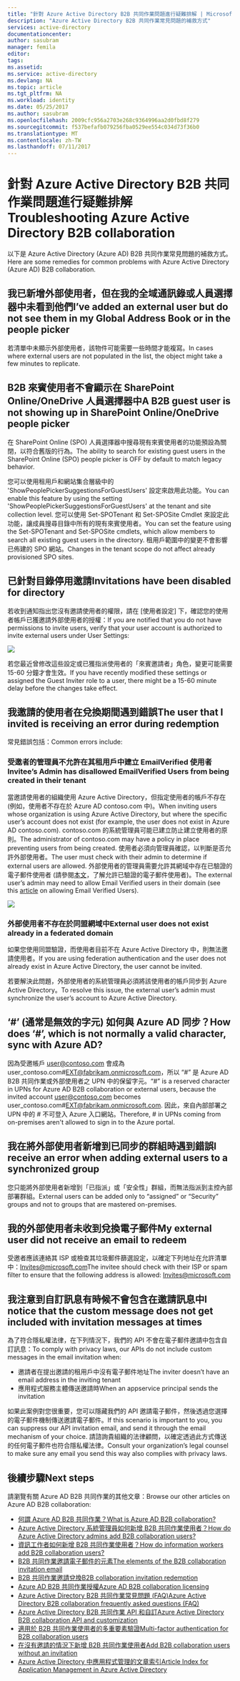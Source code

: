 ```yaml
---
title: "針對 Azure Active Directory B2B 共同作業問題進行疑難排解 | Microsoft Docs"
description: "Azure Active Directory B2B 共同作業常見問題的補救方式"
services: active-directory
documentationcenter: 
author: sasubram
manager: femila
editor: 
tags: 
ms.assetid: 
ms.service: active-directory
ms.devlang: NA
ms.topic: article
ms.tgt_pltfrm: NA
ms.workload: identity
ms.date: 05/25/2017
ms.author: sasubram
ms.openlocfilehash: 2009cfc956a2703e268c9364996aa2d0fbd8f279
ms.sourcegitcommit: f537befafb079256fba0529ee554c034d73f36b0
ms.translationtype: MT
ms.contentlocale: zh-TW
ms.lasthandoff: 07/11/2017
---
```

# <a name="troubleshooting-azure-active-directory-b2b-collaboration"></a><span data-ttu-id="8ea5f-103">針對 Azure Active Directory B2B 共同作業問題進行疑難排解</span><span class="sxs-lookup"><span data-stu-id="8ea5f-103">Troubleshooting Azure Active Directory B2B collaboration</span></span>

<span data-ttu-id="8ea5f-104">以下是 Azure Active Directory (Azure AD) B2B 共同作業常見問題的補救方式。</span><span class="sxs-lookup"><span data-stu-id="8ea5f-104">Here are some remedies for common problems with Azure Active Directory (Azure AD) B2B collaboration.</span></span>


## <a name="ive-added-an-external-user-but-do-not-see-them-in-my-global-address-book-or-in-the-people-picker"></a><span data-ttu-id="8ea5f-105">我已新增外部使用者，但在我的全域通訊錄或人員選擇器中未看到他們</span><span class="sxs-lookup"><span data-stu-id="8ea5f-105">I’ve added an external user but do not see them in my Global Address Book or in the people picker</span></span>

<span data-ttu-id="8ea5f-106">若清單中未顯示外部使用者，該物件可能需要一些時間才能複寫。</span><span class="sxs-lookup"><span data-stu-id="8ea5f-106">In cases where external users are not populated in the list, the object might take a few minutes to replicate.</span></span>

## <a name="a-b2b-guest-user-is-not-showing-up-in-sharepoint-onlineonedrive-people-picker"></a><span data-ttu-id="8ea5f-107">B2B 來賓使用者不會顯示在 SharePoint Online/OneDrive 人員選擇器中</span><span class="sxs-lookup"><span data-stu-id="8ea5f-107">A B2B guest user is not showing up in SharePoint Online/OneDrive people picker</span></span> 
 
<span data-ttu-id="8ea5f-108">在 SharePoint Online (SPO) 人員選擇器中搜尋現有來賓使用者的功能預設為關閉，以符合舊版的行為。</span><span class="sxs-lookup"><span data-stu-id="8ea5f-108">The ability to search for existing guest users in the SharePoint Online (SPO) people picker is OFF by default to match legacy behavior.</span></span>

<span data-ttu-id="8ea5f-109">您可以使用租用戶和網站集合層級中的 'ShowPeoplePickerSuggestionsForGuestUsers' 設定來啟用此功能。</span><span class="sxs-lookup"><span data-stu-id="8ea5f-109">You can enable this feature by using the setting 'ShowPeoplePickerSuggestionsForGuestUsers' at the tenant and site collection level.</span></span> <span data-ttu-id="8ea5f-110">您可以使用 Set-SPOTenant 和 Set-SPOSite Cmdlet 來設定此功能，讓成員搜尋目錄中所有的現有來賓使用者。</span><span class="sxs-lookup"><span data-stu-id="8ea5f-110">You can set the feature using the Set-SPOTenant and Set-SPOSite cmdlets, which allow members to search all existing guest users in the directory.</span></span> <span data-ttu-id="8ea5f-111">租用戶範圍中的變更不會影響已佈建的 SPO 網站。</span><span class="sxs-lookup"><span data-stu-id="8ea5f-111">Changes in the tenant scope do not affect already provisioned SPO sites.</span></span>

## <a name="invitations-have-been-disabled-for-directory"></a><span data-ttu-id="8ea5f-112">已針對目錄停用邀請</span><span class="sxs-lookup"><span data-stu-id="8ea5f-112">Invitations have been disabled for directory</span></span>

<span data-ttu-id="8ea5f-113">若收到通知指出您沒有邀請使用者的權限，請在 [使用者設定] 下，確認您的使用者帳戶已獲邀請外部使用者的授權：</span><span class="sxs-lookup"><span data-stu-id="8ea5f-113">If you are notified that you do not have permissions to invite users, verify that your user account is authorized to invite external users under User Settings:</span></span>

![](media/active-directory-b2b-troubleshooting/external-user-settings.png)

<span data-ttu-id="8ea5f-114">若您最近曾修改這些設定或已獲指派使用者的「來賓邀請者」角色，變更可能需要 15-60 分鐘才會生效。</span><span class="sxs-lookup"><span data-stu-id="8ea5f-114">If you have recently modified these settings or assigned the Guest Inviter role to a user, there might be a 15-60 minute delay before the changes take effect.</span></span>

## <a name="the-user-that-i-invited-is-receiving-an-error-during-redemption"></a><span data-ttu-id="8ea5f-115">我邀請的使用者在兌換期間遇到錯誤</span><span class="sxs-lookup"><span data-stu-id="8ea5f-115">The user that I invited is receiving an error during redemption</span></span>

<span data-ttu-id="8ea5f-116">常見錯誤包括：</span><span class="sxs-lookup"><span data-stu-id="8ea5f-116">Common errors include:</span></span>

### <a name="invitees-admin-has-disallowed-emailverified-users-from-being-created-in-their-tenant"></a><span data-ttu-id="8ea5f-117">受邀者的管理員不允許在其租用戶中建立 EmailVerified 使用者</span><span class="sxs-lookup"><span data-stu-id="8ea5f-117">Invitee’s Admin has disallowed EmailVerified Users from being created in their tenant</span></span>

<span data-ttu-id="8ea5f-118">當邀請使用者的組織使用 Azure Active Directory，但指定使用者的帳戶不存在 (例如，使用者不存在於 Azure AD contoso.com 中)。</span><span class="sxs-lookup"><span data-stu-id="8ea5f-118">When inviting users whose organization is using Azure Active Directory, but where the specific user’s account does not exist (for example, the user does not exist in Azure AD contoso.com).</span></span> <span data-ttu-id="8ea5f-119">contoso.com 的系統管理員可能已建立防止建立使用者的原則。</span><span class="sxs-lookup"><span data-stu-id="8ea5f-119">The administrator of contoso.com may have a policy in place preventing users from being created.</span></span> <span data-ttu-id="8ea5f-120">使用者必須向管理員確認，以判斷是否允許外部使用者。</span><span class="sxs-lookup"><span data-stu-id="8ea5f-120">The user must check with their admin to determine if external users are allowed.</span></span> <span data-ttu-id="8ea5f-121">外部使用者的管理員需要允許其網域中存在已驗證的電子郵件使用者 (請參閱[本文](/powershell/module/msonline/set-msolcompanysettings?view=azureadps-1.0)，了解允許已驗證的電子郵件使用者)。</span><span class="sxs-lookup"><span data-stu-id="8ea5f-121">The external user’s admin may need to allow Email Verified users in their domain (see this [article](/powershell/module/msonline/set-msolcompanysettings?view=azureadps-1.0) on allowing Email Verified Users).</span></span>

![](media/active-directory-b2b-troubleshooting/allow-email-verified-users.png)

### <a name="external-user-does-not-exist-already-in-a-federated-domain"></a><span data-ttu-id="8ea5f-122">外部使用者不存在於同盟網域中</span><span class="sxs-lookup"><span data-stu-id="8ea5f-122">External user does not exist already in a federated domain</span></span>

<span data-ttu-id="8ea5f-123">如果您使用同盟驗證，而使用者目前不在 Azure Active Directory 中，則無法邀請使用者。</span><span class="sxs-lookup"><span data-stu-id="8ea5f-123">If you are using federation authentication and the user does not already exist in Azure Active Directory, the user cannot be invited.</span></span>

<span data-ttu-id="8ea5f-124">若要解決此問題，外部使用者的系統管理員必須將該使用者的帳戶同步到 Azure Active Directory。</span><span class="sxs-lookup"><span data-stu-id="8ea5f-124">To resolve this issue, the external user’s admin must synchronize the user’s account to Azure Active Directory.</span></span>

## <a name="how-does--which-is-not-normally-a-valid-character-sync-with-azure-ad"></a><span data-ttu-id="8ea5f-125">‘\#’ (通常是無效的字元) 如何與 Azure AD 同步？</span><span class="sxs-lookup"><span data-stu-id="8ea5f-125">How does ‘\#’, which is not normally a valid character, sync with Azure AD?</span></span>

<span data-ttu-id="8ea5f-126">因為受邀帳戶 user@contoso.com 會成為 user_contoso.com#EXT@fabrikam.onmicrosoft.com，所以 “\#” 是 Azure AD B2B 共同作業或外部使用者之 UPN 中的保留字元。</span><span class="sxs-lookup"><span data-stu-id="8ea5f-126">“\#” is a reserved character in UPNs for Azure AD B2B collaboration or external users, because the invited account user@contoso.com becomes user_contoso.com#EXT@fabrikam.onmicrosoft.com.</span></span> <span data-ttu-id="8ea5f-127">因此，來自內部部署之 UPN 中的 \# 不可登入 Azure 入口網站。</span><span class="sxs-lookup"><span data-stu-id="8ea5f-127">Therefore, \# in UPNs coming from on-premises aren't allowed to sign in to the Azure portal.</span></span> 

## <a name="i-receive-an-error-when-adding-external-users-to-a-synchronized-group"></a><span data-ttu-id="8ea5f-128">我在將外部使用者新增到已同步的群組時遇到錯誤</span><span class="sxs-lookup"><span data-stu-id="8ea5f-128">I receive an error when adding external users to a synchronized group</span></span>

<span data-ttu-id="8ea5f-129">您只能將外部使用者新增到「已指派」或「安全性」群組，而無法指派到主控內部部署群組。</span><span class="sxs-lookup"><span data-stu-id="8ea5f-129">External users can be added only to “assigned” or “Security” groups and not to groups that are mastered on-premises.</span></span>

## <a name="my-external-user-did-not-receive-an-email-to-redeem"></a><span data-ttu-id="8ea5f-130">我的外部使用者未收到兌換電子郵件</span><span class="sxs-lookup"><span data-stu-id="8ea5f-130">My external user did not receive an email to redeem</span></span>

<span data-ttu-id="8ea5f-131">受邀者應該連絡其 ISP 或檢查其垃圾郵件篩選設定，以確定下列地址在允許清單中：Invites@microsoft.com</span><span class="sxs-lookup"><span data-stu-id="8ea5f-131">The invitee should check with their ISP or spam filter to ensure that the following address is allowed: Invites@microsoft.com</span></span>

## <a name="i-notice-that-the-custom-message-does-not-get-included-with-invitation-messages-at-times"></a><span data-ttu-id="8ea5f-132">我注意到自訂訊息有時候不會包含在邀請訊息中</span><span class="sxs-lookup"><span data-stu-id="8ea5f-132">I notice that the custom message does not get included with invitation messages at times</span></span>

<span data-ttu-id="8ea5f-133">為了符合隱私權法律，在下列情況下，我們的 API 不會在電子郵件邀請中包含自訂訊息：</span><span class="sxs-lookup"><span data-stu-id="8ea5f-133">To comply with privacy laws, our APIs do not include custom messages in the email invitation when:</span></span>

- <span data-ttu-id="8ea5f-134">邀請者在提出邀請的租用戶中沒有電子郵件地址</span><span class="sxs-lookup"><span data-stu-id="8ea5f-134">The inviter doesn’t have an email address in the inviting tenant</span></span>
- <span data-ttu-id="8ea5f-135">應用程式服務主體傳送邀請時</span><span class="sxs-lookup"><span data-stu-id="8ea5f-135">When an appservice principal sends the invitation</span></span>

<span data-ttu-id="8ea5f-136">如果此案例對您很重要，您可以隱藏我們的 API 邀請電子郵件，然後透過您選擇的電子郵件機制傳送邀請電子郵件。</span><span class="sxs-lookup"><span data-stu-id="8ea5f-136">If this scenario is important to you, you can suppress our API invitation email, and send it through the email mechanism of your choice.</span></span> <span data-ttu-id="8ea5f-137">請諮詢貴組織的法律顧問，以確定透過此方式傳送的任何電子郵件也符合隱私權法律。</span><span class="sxs-lookup"><span data-stu-id="8ea5f-137">Consult your organization’s legal counsel to make sure any email you send this way also complies with privacy laws.</span></span>

## <a name="next-steps"></a><span data-ttu-id="8ea5f-138">後續步驟</span><span class="sxs-lookup"><span data-stu-id="8ea5f-138">Next steps</span></span>

<span data-ttu-id="8ea5f-139">請瀏覽有關 Azure AD B2B 共同作業的其他文章：</span><span class="sxs-lookup"><span data-stu-id="8ea5f-139">Browse our other articles on Azure AD B2B collaboration:</span></span>

* [<span data-ttu-id="8ea5f-140">何謂 Azure AD B2B 共同作業？</span><span class="sxs-lookup"><span data-stu-id="8ea5f-140">What is Azure AD B2B collaboration?</span></span>](active-directory-b2b-what-is-azure-ad-b2b.md)
* [<span data-ttu-id="8ea5f-141">Azure Active Directory 系統管理員如何新增 B2B 共同作業使用者？</span><span class="sxs-lookup"><span data-stu-id="8ea5f-141">How do Azure Active Directory admins add B2B collaboration users?</span></span>](active-directory-b2b-admin-add-users.md)
* [<span data-ttu-id="8ea5f-142">資訊工作者如何新增 B2B 共同作業使用者？</span><span class="sxs-lookup"><span data-stu-id="8ea5f-142">How do information workers add B2B collaboration users?</span></span>](active-directory-b2b-iw-add-users.md)
* [<span data-ttu-id="8ea5f-143">B2B 共同作業邀請電子郵件的元素</span><span class="sxs-lookup"><span data-stu-id="8ea5f-143">The elements of the B2B collaboration invitation email</span></span>](active-directory-b2b-invitation-email.md)
* [<span data-ttu-id="8ea5f-144">B2B 共同作業邀請兌換</span><span class="sxs-lookup"><span data-stu-id="8ea5f-144">B2B collaboration invitation redemption</span></span>](active-directory-b2b-redemption-experience.md)
* [<span data-ttu-id="8ea5f-145">Azure AD B2B 共同作業授權</span><span class="sxs-lookup"><span data-stu-id="8ea5f-145">Azure AD B2B collaboration licensing</span></span>](active-directory-b2b-licensing.md)
* [<span data-ttu-id="8ea5f-146">Azure Active Directory B2B 共同作業常見問題 (FAQ)</span><span class="sxs-lookup"><span data-stu-id="8ea5f-146">Azure Active Directory B2B collaboration frequently asked questions (FAQ)</span></span>](active-directory-b2b-faq.md)
* [<span data-ttu-id="8ea5f-147">Azure Active Directory B2B 共同作業 API 和自訂</span><span class="sxs-lookup"><span data-stu-id="8ea5f-147">Azure Active Directory B2B collaboration API and customization</span></span>](active-directory-b2b-api.md)
* [<span data-ttu-id="8ea5f-148">適用於 B2B 共同作業使用者的多重要素驗證</span><span class="sxs-lookup"><span data-stu-id="8ea5f-148">Multi-factor authentication for B2B collaboration users</span></span>](active-directory-b2b-mfa-instructions.md)
* [<span data-ttu-id="8ea5f-149">在沒有邀請的情況下新增 B2B 共同作業使用者</span><span class="sxs-lookup"><span data-stu-id="8ea5f-149">Add B2B collaboration users without an invitation</span></span>](active-directory-b2b-add-user-without-invite.md)
* [<span data-ttu-id="8ea5f-150">Azure Active Directory 中應用程式管理的文章索引</span><span class="sxs-lookup"><span data-stu-id="8ea5f-150">Article Index for Application Management in Azure Active Directory</span></span>](active-directory-apps-index.md)

